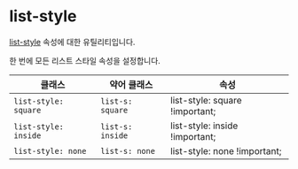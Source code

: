 # list-style

[list-style](https://developer.mozilla.org/en-US/docs/Web/CSS/list-style) 속성에 대한 유틸리티입니다.

한 번에 모든 리스트 스타일 속성을 설정합니다.

<table>
  <thead>
    <tr>
      <th scope="col">클래스</th>
      <th scope="col">약어 클래스</th>
      <th scope="col">속성</th>
    </tr>
  </thead>
  <tbody>
  <!-- list-style: square -->
<tr>
  <td><code>list-style: square</code></td>
  <td><code>list-s: square</code></td>
  <td><span class="code">list-style: square !important;</span></td>
</tr>

<!-- list-style: inside -->
<tr>
  <td><code>list-style: inside</code></td>
  <td><code>list-s: inside</code></td>
  <td><span class="code">list-style: inside !important;</span></td>
</tr>

<!-- list-style: none -->
<tr>
  <td><code>list-style: none</code></td>
  <td><code>list-s: none</code></td>
  <td><span class="code">list-style: none !important;</span></td>
</tr>

  </tbody>

</table>
